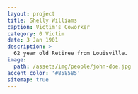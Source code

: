 ```yaml
---
layout: project
title: Shelly Williams
caption: Victim's Coworker
category: 0 Victim
date: 3 Jan 1901
description: >
  62 year old Retiree from Louisville.
image: 
  path: /assets/img/people/john-doe.jpg
accent_color: '#858585'
sitemap: true
---
```

